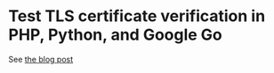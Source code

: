 # Test TLS certificate verification in PHP, Python, and Google Go

See [the blog post](https://blog.sucuri.net/)
